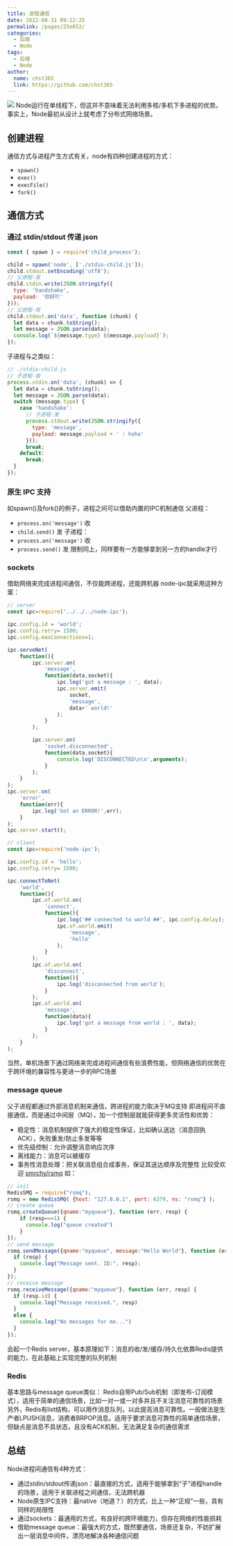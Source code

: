 ```yaml
---
title: 进程通信
date: 2022-08-31 09:22:25
permalink: /pages/25e852/
categories: 
  - 后端
  - Node
tags: 
  - 后端
  - Node
author: 
  name: chst365
  link: https://github.com/chst365
---
```

![](https://cdn.jsdelivr.net/gh/chst365/bolgImgs/imgs/topImgs/437.jpg)
Node运行在单线程下，但这并不意味着无法利用多核/多机下多进程的优势。事实上，Node最初从设计上就考虑了分布式网络场景。

## 创建进程
通信方式与进程产生方式有关，node有四种创建进程的方式：
- `spawn()`
- `exec()`
- `execFile()`
- `fork()`

## 通信方式 
### 通过 stdin/stdout 传递 json
```js
const { spawn } = require('child_process');

child = spawn('node', ['./stdio-child.js']);
child.stdout.setEncoding('utf8');
// 父进程-发
child.stdin.write(JSON.stringify({
  type: 'handshake',
  payload: '你好吖'
}));
// 父进程-收
child.stdout.on('data', function (chunk) {
  let data = chunk.toString();
  let message = JSON.parse(data);
  console.log(`${message.type} ${message.payload}`);
});
```
子进程与之类似：
```js
// ./stdio-child.js
// 子进程-收
process.stdin.on('data', (chunk) => {
  let data = chunk.toString();
  let message = JSON.parse(data);
  switch (message.type) {
    case 'handshake':
      // 子进程-发
      process.stdout.write(JSON.stringify({
        type: 'message',
        payload: message.payload + ' : hoho'
      }));
      break;
    default:
      break;
  }
});
```
### 原生 IPC 支持
如spawn()及fork()的例子，进程之间可以借助内置的IPC机制通信
父进程：
- `process.on('message')` 收
- `child.send()` 发
子进程：
- `process.on('message')` 收
- `process.send()` 发
限制同上，同样要有一方能够拿到另一方的handle才行

### sockets
借助网络来完成进程间通信，不仅能跨进程，还能跨机器
node-ipc就采用这种方案：
```js
// server
const ipc=require('../../../node-ipc');

ipc.config.id = 'world';
ipc.config.retry= 1500;
ipc.config.maxConnections=1;

ipc.serveNet(
    function(){
        ipc.server.on(
            'message',
            function(data,socket){
                ipc.log('got a message : ', data);
                ipc.server.emit(
                    socket,
                    'message',
                    data+' world!'
                );
            }
        );

        ipc.server.on(
            'socket.disconnected',
            function(data,socket){
                console.log('DISCONNECTED\n\n',arguments);
            }
        );
    }
);
ipc.server.on(
    'error',
    function(err){
        ipc.log('Got an ERROR!',err);
    }
);
ipc.server.start();

// client
const ipc=require('node-ipc');

ipc.config.id = 'hello';
ipc.config.retry= 1500;

ipc.connectToNet(
    'world',
    function(){
        ipc.of.world.on(
            'connect',
            function(){
                ipc.log('## connected to world ##', ipc.config.delay);
                ipc.of.world.emit(
                    'message',
                    'hello'
                );
            }
        );
        ipc.of.world.on(
            'disconnect',
            function(){
                ipc.log('disconnected from world');
            }
        );
        ipc.of.world.on(
            'message',
            function(data){
                ipc.log('got a message from world : ', data);
            }
        );
    }
);
```
当然，单机场景下通过网络来完成进程间通信有些浪费性能，但网络通信的优势在于跨环境的兼容性与更进一步的RPC场景
### message queue
父子进程都通过外部消息机制来通信，跨进程的能力取决于MQ支持
即进程间不直接通信，而是通过中间层（MQ），加一个控制层就能获得更多灵活性和优势：
- 稳定性：消息机制提供了强大的稳定性保证，比如确认送达（消息回执ACK），失败重发/防止多发等等
- 优先级控制：允许调整消息响应次序
- 离线能力：消息可以被缓存
- 事务性消息处理：把关联消息组合成事务，保证其送达顺序及完整性
比较受欢迎 [smrchy/rsmq](https://github.com/smrchy/rsmq) 如：
```js
// init
RedisSMQ = require("rsmq");
rsmq = new RedisSMQ( {host: "127.0.0.1", port: 6379, ns: "rsmq"} );
// create queue
rsmq.createQueue({qname:"myqueue"}, function (err, resp) {
    if (resp===1) {
      console.log("queue created")
    }
});
// send message
rsmq.sendMessage({qname:"myqueue", message:"Hello World"}, function (err, resp) {
  if (resp) {
    console.log("Message sent. ID:", resp);
  }
});
// receive message
rsmq.receiveMessage({qname:"myqueue"}, function (err, resp) {
  if (resp.id) {
    console.log("Message received.", resp)  
  }
  else {
    console.log("No messages for me...")
  }
});
```
会起一个Redis server，基本原理如下：消息的收/发/缓存/持久化依靠Redis提供的能力，在此基础上实现完整的队列机制
### Redis
基本思路与message queue类似：
Redis自带Pub/Sub机制（即发布-订阅模式），适用于简单的通信场景，比如一对一或一对多并且不关注消息可靠性的场景
另外，Redis有list结构，可以用作消息队列，以此提高消息可靠性。一般做法是生产者LPUSH消息，消费者BRPOP消息。适用于要求消息可靠性的简单通信场景，但缺点是消息不具状态，且没有ACK机制，无法满足复杂的通信需求

## 总结
Node进程间通信有4种方式：
- 通过stdin/stdout传递json：最直接的方式，适用于能够拿到“子”进程handle的场景，适用于关联进程之间通信，无法跨机器
- Node原生IPC支持：最native（地道？）的方式，比上一种“正规”一些，具有同样的局限性
- 通过sockets：最通用的方式，有良好的跨环境能力，但存在网络的性能损耗
- 借助message queue：最强大的方式，既然要通信，场景还复杂，不妨扩展出一层消息中间件，漂亮地解决各种通信问题